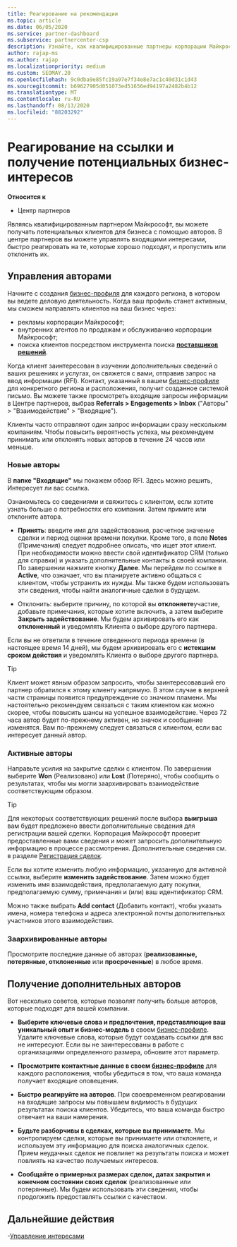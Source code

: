 ```yaml
---
title: Реагирование на рекомендации
ms.topic: article
ms.date: 06/05/2020
ms.service: partner-dashboard
ms.subservice: partnercenter-csp
description: Узнайте, как квалифицированные партнеры корпорации Майкрософт могут реагировать на ссылки, управлять новыми, существующими и архивными ссылками, а также получать дополнительные ссылки в будущем.
author: rajap-ms
ms.author: rajap
ms.localizationpriority: medium
ms.custom: SEOMAY.20
ms.openlocfilehash: 9c0dba9e85fc19a97e7f34e8e7ac1c40d31c1d43
ms.sourcegitcommit: b69627905d051073ed51656ed94197a2482b4b12
ms.translationtype: MT
ms.contentlocale: ru-RU
ms.lasthandoff: 08/13/2020
ms.locfileid: "88203292"
---
```

# <a name="respond-to-referrals-and-get-potential-business-leads"></a>Реагирование на ссылки и получение потенциальных бизнес-интересов

**Относится к**

- Центр партнеров

Являясь квалифицированным партнером Майкрософт, вы можете получать потенциальных клиентов для бизнеса с помощью авторов. В центре партнеров вы можете управлять входящими интересами, быстро реагировать на те, которые хорошо подходят, и пропустить или отклонить их. 

## <a name="referral-management"></a>Управления авторами

Начните с создания [бизнес-профиля](create-a-marketing-profile.md) для каждого региона, в котором вы ведете деловую деятельность. Когда ваш профиль станет активным, мы сможем направлять клиентов на ваш бизнес через:

- рекламы корпорации Майкрософт;
- внутренних агентов по продажам и обслуживанию корпорации Майкрософт;
- поиска клиентов посредством инструмента поиска **[поставщиков решений](https://www.microsoft.com/solution-providers/home)**.

Когда клиент заинтересован в изучении дополнительных сведений о ваших решениях и услугах, он свяжется с вами, отправив запрос на ввод информации (RFI). Контакт, указанный в вашем [бизнес-профиле](create-a-marketing-profile.md) для конкретного региона и расположения, получит созданное системой письмо. Вы можете также просмотреть входящие запросы информации в Центре партнеров, выбрав **Referrals > Engagements > Inbox** ("Авторы" > "Взаимодействие" > "Входящие").

Клиенты часто отправляют один запрос информации сразу нескольким компаниям. Чтобы повысить вероятность успеха, мы рекомендуем принимать или отклонять новых авторов в течение 24 часов или меньше.

### <a name="new-referrals"></a>Новые авторы

В **папке "Входящие"** мы покажем обзор RFI. Здесь можно решить, Интересует ли вас ссылка.

Ознакомьтесь со сведениями и свяжитесь с клиентом, если хотите узнать больше о потребностях его компании. Затем примите или отклоните автора.

- **Принять**: введите имя для задействования, расчетное значение сделки и период оценки времени покупки. Кроме того, в поле **Notes** (Примечания) следует подробнее описать, что ищет этот клиент. При необходимости можно ввести свой идентификатор CRM (только для справки) и указать дополнительные контакты в своей компании. По завершении нажмите кнопку **Далее**. Мы перейдем по ссылке в **Active**, что означает, что вы планируете активно общаться с клиентом, чтобы устранить их нужды. Мы также будем использовать эти сведения, чтобы найти аналогичные сделки в будущем.

- Отклонить: выберите причину, по которой вы **отклоняете**участие, добавьте примечания, которые хотите включить, а затем выберите **Закрыть задействование**. Мы будем архивировать его как **отклоненный** и уведомлять Клиента о выборе другого партнера.

Если вы не ответили в течение отведенного периода времени (в настоящее время 14 дней), мы будем архивировать его с **истекшим сроком действия** и уведомлять Клиента о выборе другого партнера.

> [!TIP]
> Клиент может явным образом запросить, чтобы заинтересовавший его партнер обратился к этому клиенту напрямую. В этом случае в верхней части страницы появится предупреждение со значком пламени. Мы настоятельно рекомендуем связаться с таким клиентом как можно скорее, чтобы повысить шансы на успешное взаимодействие. Через 72 часа автор будет по-прежнему активен, но значок и сообщение изменятся. Вам по-прежнему следует связаться с клиентом, если вас интересует данный автор.

### <a name="active-referrals"></a>Активные авторы

Направьте усилия на закрытие сделки с клиентом. По завершении выберите **Won** (Реализовано) или **Lost** (Потеряно), чтобы сообщить о результатах, чтобы мы могли заархивировать взаимодействие соответствующим образом.

> [!TIP]
> Для некоторых соответствующих решений после выбора **выигрыша** вам будет предложено ввести дополнительные сведения для регистрации вашей сделки. Корпорация Майкрософт проверит предоставленные вами сведения и может запросить дополнительную информацию в процессе рассмотрения. Дополнительные сведения см. в разделе [Регистрация сделок](register-deals.md).

Если вы хотите изменить любую информацию, указанную для активной ссылки, выберите **изменить задействование**. Затем можно будет изменить имя взаимодействия, предполагаемую дату покупки, предполагаемую сумму, примечания и (или) ваш идентификатор CRM.

Можно также выбрать **Add contact** (Добавить контакт), чтобы указать имена, номера телефона и адреса электронной почты дополнительных участников этого взаимодействия.


### <a name="archived-referrals"></a>Заархивированные авторы

Просмотрите последние данные об авторах (**реализованные, потерянные, отклоненные** или **просроченные**) в любое время. 

## <a name="getting-more-referrals"></a>Получение дополнительных авторов

Вот несколько советов, которые позволят получить больше авторов, которые подходят для вашей компании.

- **Выберите ключевые слова и предпочтения, представляющие ваш уникальный опыт и бизнес-модель** в своем [бизнес-профиле](create-a-marketing-profile.md). Удалите ключевые слова, которые будут создавать ссылки для вас не интересуют. Если вы не заинтересованы в работе с организациями определенного размера, обновите этот параметр.

- **Просмотрите контактные данные в своем [бизнес-профиле](create-a-marketing-profile.md)** для каждого расположения, чтобы убедиться в том, что ваша команда получает входящие оповещения.

- **Быстро реагируйте на авторов**. При своевременном реагировании на входящие запросы мы повышаем видимость в будущих результатах поиска клиентов. Убедитесь, что ваша команда быстро отвечает на ваши намерения.

- **Будьте разборчивы в сделках, которые вы принимаете**. Мы контролируем сделки, которые вы принимаете или отклоняете, и используем эту информацию для поиска аналогичных сделок. Прием неудачных сделок не повлияет на результаты поиска и может повлиять на качество получаемых интересов.

- **Сообщайте о примерных размерах сделок, датах закрытия и конечном состоянии своих сделок** (реализованные или потерянные). Мы будем использовать эти сведения, чтобы продолжить предоставлять ссылки с качеством.

## <a name="next-steps"></a>Дальнейшие действия

-[Управление интересами](manage-leads.md)
